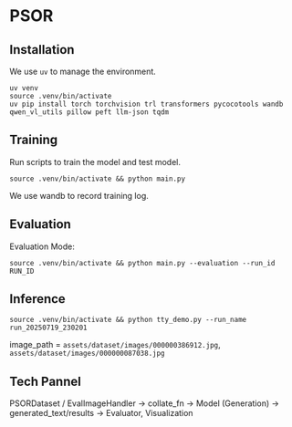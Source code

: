 # PSOR


## Installation
We use `uv` to manage the environment.

```shell
uv venv
source .venv/bin/activate
uv pip install torch torchvision trl transformers pycocotools wandb qwen_vl_utils pillow peft llm-json tqdm
```

## Training
Run scripts to train the model and test model.
```shell
source .venv/bin/activate && python main.py
```
We use wandb to record training log.


## Evaluation

Evaluation Mode:
```shell
source .venv/bin/activate && python main.py --evaluation --run_id RUN_ID
```

## Inference
```shell
source .venv/bin/activate && python tty_demo.py --run_name run_20250719_230201
```
image_path = `assets/dataset/images/000000386912.jpg`, `assets/dataset/images/000000087038.jpg`
## Tech Pannel

PSORDataset / EvalImageHandler -> collate_fn -> Model (Generation) -> generated_text/results -> Evaluator, Visualization
